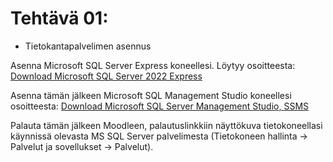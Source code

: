 # Tehtävä 01:

- Tietokantapalvelimen asennus

Asenna Microsoft SQL Server Express koneellesi. Löytyy osoitteesta:  [ Download Microsoft SQL Server 2022 Express ](https://www.microsoft.com/en-US/download/details.aspx?id=104781)

Asenna tämän jälkeen Microsoft SQL Management Studio koneellesi osoitteesta: [ Download Microsoft SQL Server Management Studio, SSMS ](https://learn.microsoft.com/en-us/sql/ssms/download-sql-server-management-studio-ssms?view=sql-server-ver16)

Palauta tämän jälkeen Moodleen, palautuslinkkiin näyttökuva tietokoneellasi käynnissä olevasta MS SQL Server palvelimesta (Tietokoneen hallinta -> Palvelut ja sovellukset -> Palvelut).
